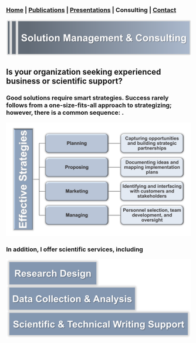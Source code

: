 ### [Home](https://pjschroeder.github.io/) | [Publications](https://pjschroeder.github.io/Publications) | [Presentations](https://pjschroeder.github.io/Presentations) | Consulting  | [Contact](mailto:schroed9@gmail.com)

![Image](/assets/images/SolutionManagement.png)

## Is your organization seeking experienced business or scientific support?

### Good solutions require smart strategies. Success rarely follows from a one-size-fits-all approach to strategizing; however, there is a common sequence: .  


![Image](/assets/images/Strategies.png)

### In addition, I offer scientific services, including

![Image](/assets/images/Services.png)
